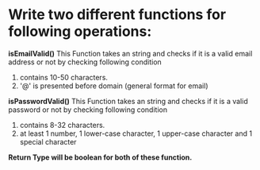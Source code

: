 # Write two different functions for following operations:
 **isEmailValid()**
 This Function takes an string and checks if it is a valid email address or not by checking following condition<br>
 1. contains 10-50 characters. <br>
 2. '@' is presented before domain (general format for email) <br>
 
 **isPasswordValid()**
 This Function takes an string and checks if it is a valid password or not by checking following condition<br>
 1. contains 8-32 characters. <br>
 2. at least 1 number, 1 lower-case character, 1 upper-case character and 1 special character <br>
 
 **Return Type will be boolean for both of these function.**

